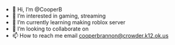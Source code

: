 - 👋 Hi, I’m @CooperB
- 👀 I’m interested in gaming, streaming
- 🌱 I’m currently learning making roblox server
- 💞️ I’m looking to collaborate on 
- 📫 How to reach me email cooperbrannon@crowder.k12.ok.us

<!---
CooperB788/CooperB788 is a ✨ special ✨ repository because its `README.md` (this file) appears on your GitHub profile.
You can click the Preview link to take a look at your changes.
--->

